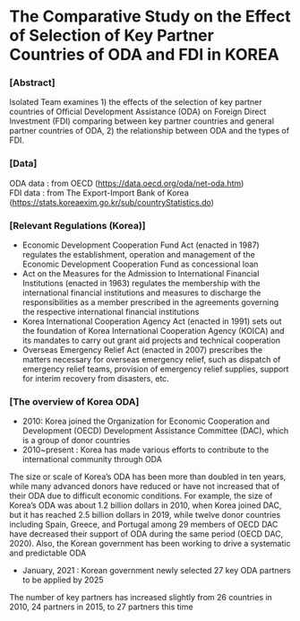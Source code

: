 # The Comparative Study on the Effect of Selection of Key Partner Countries of ODA and FDI in KOREA

### [Abstract]

Isolated Team examines 1) the effects of the selection of key partner countries of Official Development Assistance (ODA) on Foreign Direct Investment (FDI) comparing between key partner countries and general partner countries of ODA, 2) the relationship between ODA and the types of FDI.

### [Data]

ODA data : from OECD (https://data.oecd.org/oda/net-oda.htm)  
FDI data : from The Export-Import Bank of Korea (https://stats.koreaexim.go.kr/sub/countryStatistics.do)

### [Relevant Regulations (Korea)]

- Economic Development Cooperation Fund Act (enacted in 1987) regulates the establishment, operation and management of the Economic Development Cooperation Fund as concessional loan
- Act on the Measures for the Admission to International Financial Institutions (enacted in 1963) regulates the membership with the international financial institutions and measures to discharge the responsibilities as a member prescribed in the agreements governing the respective international financial institutions
-	Korea International Cooperation Agency Act (enacted in 1991) sets out the foundation of Korea International Cooperation Agency (KOICA) and its mandates to carry out grant aid projects and technical cooperation
-	Overseas Emergency Relief Act (enacted in 2007) prescribes the matters necessary for overseas emergency relief, such as dispatch of emergency relief teams, provision of emergency relief supplies, support for interim recovery from disasters, etc.

### [The overview of Korea ODA]

-	2010: Korea joined the Organization for Economic Cooperation and Development (OECD) Development Assistance Committee (DAC), which is a group of donor countries
-	2010~present : Korea has made various efforts to contribute to the international community through ODA  

The size or scale of Korea’s ODA has been more than doubled in ten years, while many advanced donors have reduced or have not increased that of their ODA due to difficult economic conditions. For example, the size of Korea’s ODA was about 1.2 billion dollars in 2010, when Korea joined DAC, but it has reached 2.5 billion dollars in 2019, while twelve donor countries including Spain, Greece, and Portugal among 29 members of OECD DAC have decreased their support of ODA during the same period (OECD DAC, 2020). Also, the Korean government has been working to drive a systematic and predictable ODA

- January, 2021 : Korean government newly selected 27 key ODA partners to be applied by 2025  

The number of key partners has increased slightly from 26 countries in 2010, 24 partners in 2015, to 27 partners this time

